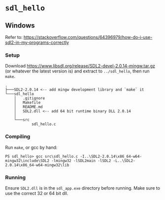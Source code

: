 # `sdl_hello`

## Windows

Refer to: <https://stackoverflow.com/questions/64396979/how-do-i-use-sdl2-in-my-programs-correctly>

### Setup

Download <https://www.libsdl.org/release/SDL2-devel-2.0.14-mingw.tar.gz> (or whatever the latest version is) and extract to `../sdl_hello`, then run `make`.

```
.
├───SDL2-2.0.14 <-- add mingw development library and `make` it
└───sdl_hello
    │   .gitignore
    │   Makefile
    │   README.md
    │   SDL2.dll <-- add 64 bit runtime binary DLL 2.0.14
    │   
    └───src
            sdl_hello.c
```

### Compiling

Run `make`, or gcc by hand:

```
PS sdl_hello> gcc src\sdl_hello.c -I..\SDL2-2.0.14\x86_64-w64-mingw32\include\SDL2 -lmingw32 -lSDL2main -lSDL2 -L..\SDL2-2.0.14\x86_64-w64-mingw32\lib
```

### Running

Ensure `SDL2.dll` is in the `sdl_app.exe` directory before running. Make sure to use the correct 32 or 64 bit dll.
